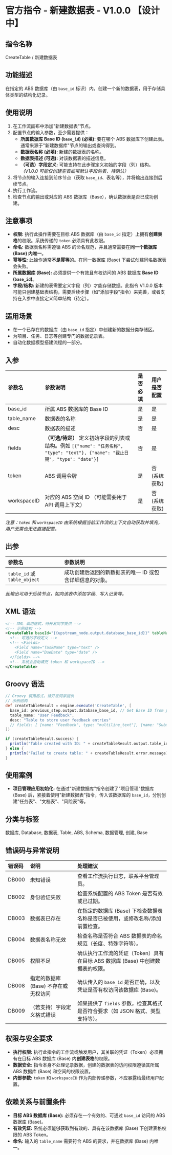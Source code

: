 # 官方指令 - 新建数据表 - V1.0.0 【设计中】

## 指令名称

CreateTable / 新建数据表

## 功能描述

在指定的 ABS 数据库（由 `base_id` 标识）内，创建一个新的数据表，用于存储具体类型的结构化记录。

## 使用说明

1.  在工作流画布中添加"新建数据表"节点。
2.  配置节点的输入参数，至少需要提供：
    *   **所属数据库 Base ID (`base_id`) (必填):** 要在哪个 ABS 数据库下创建此表。通常来源于"新建数据库"节点的输出或查询得到。
    *   **数据表名称 (必填):** 新建的数据表的名称。
    *   **数据表描述 (可选):** 对该数据表的描述信息。
    *   **（可选）字段定义:** 可能支持在此步骤定义初始的字段（列）结构。*（V1.0.0 可能仅创建空表或带默认字段的表，待确认）*
3.  将节点的输入连接到前序节点（获取 `base_id`、表名等），并将输出连接到后续节点。
4.  执行工作流。
5.  检查节点的输出或对应的 ABS 数据库（Base），确认数据表是否已成功创建。

## 注意事项

*   **权限:** 执行此操作需要在目标 ABS 数据库（由 `base_id` 指定）上拥有**创建表格**的权限。系统传递的 `token` 必须具有此权限。
*   **命名:** 数据表名称需遵循 ABS 的命名规范，并且通常需要在**同一个数据库 (Base) 内唯一**。
*   **幂等性:** 此操作通常**不是幂等**的。在同一数据库 (Base) 下尝试创建同名数据表会失败。
*   **所属数据库 (Base):** 必须提供一个有效且有权访问的 ABS 数据库 **Base ID (`base_id`)**。
*   **字段/结构:** 新建的表需要定义字段（列）才能存储数据。此指令 V1.0.0 版本可能只创建基础表结构，需要后续步骤（如"添加字段"指令）来完善，或者支持在入参中直接定义简单结构（待定）。

## 适用场景

*   在一个已存在的数据库（由 `base_id` 指定）中创建新的数据分类存储区。
*   为项目、任务、日志等创建专门的数据记录表。
*   自动化数据模型搭建流程的一部分。

## 入参

| 参数名        | 参数说明                                                                   | 是否必填 | 用户是否配置 |
| :------------ | :------------------------------------------------------------------------- | :------- | :----------- |
| base_id       | 所属 ABS 数据库的 Base ID                                                    | 是       | 是           |
| table_name    | 数据表的名称                                                               | 是       | 是           |
| desc          | 数据表的描述                                                               | 否       | 是           |
| fields        | **（可选/待定）** 定义初始字段的列表或结构。例如 `[{"name": "任务名称", "type": "text"}, {"name": "截止日期", "type": "date"}]` | 否       | 是           |
| token         | ABS 调用令牌                                                               | 是       | 否 (系统获取)|
| workspaceID   | 对应的 ABS 空间 ID （可能需要用于 API 调用上下文）                         | 是       | 否 (系统获取)|

*注意：`token` 和 `workspaceID` 由系统根据当前工作流的上下文自动获取并填充，用户无需也无法直接配置。*

## 出参

| 参数名                  | 参数说明                                                             |
| :---------------------- | :------------------------------------------------------------------- |
| `table_id` 或 `table_object` | 成功创建后返回的新数据表的唯一 ID 或包含详细信息的对象。             |

*此输出可用于后续节点，如向该表中添加字段、写入记录等。*

## XML 语法

```xml
<!-- XML 调用格式，待开发同学提供 -->
<!-- 示例结构 -->
<CreateTable baseId="{{upstream_node.output.database_base_id}}" tableName="Tasks" description="Project Task List">
  <!-- 可选的字段定义 -->
  <!-- <Fields>
    <Field name="TaskName" type="text" />
    <Field name="DueDate" type="date" />
  </Fields> -->
  <!-- 系统会自动填充 token 和 workspaceID -->
</CreateTable>
```

## Groovy 语法

```groovy
// Groovy 调用格式，待开发同学提供
// 示例结构
def createTableResult = engine.execute('CreateTable', [
  base_id: previous_step.output.database_base_id, // Get Base ID from previous step
  table_name: "User Feedback",
  desc: "Table to store user feedback entries"
  // fields: [ [name: "Feedback", type: "multiline_text"], [name: "Submitter", type: "user"] ] // Optional fields
])

if (createTableResult.success) {
  println("Table created with ID: " + createTableResult.output.table_id)
} else {
  println("Failed to create table: " + createTableResult.error.message)
}
```

## 使用案例

*   **项目管理应用初始化:** 在通过"新建数据库"指令创建了"项目管理"数据库 (Base) 后，紧接着使用"新建数据表"指令，传入该数据库的 `base_id`，分别创建"任务表"、"文档表"、"风险表"等。

## 分类与标签

数据库, Database, 数据表, Table, ABS, Schema, 数据管理, 创建, Base

## 错误码与异常说明

| 错误码 | 说明                         | 处理建议                                                                     |
| :----- | :--------------------------- | :--------------------------------------------------------------------------- |
| DB000  | 未知错误                     | 查看工作流执行日志，联系平台管理员。                                               |
| DB002  | 身份验证失败                 | 检查系统配置的 ABS Token 是否有效或已过期。                                       |
| DB003  | 数据表已存在                 | 在指定的数据库 (Base) 下检查数据表名称是否已被使用，或修改名称/添加前置检查。       |
| DB004  | 数据表名称无效               | 检查名称是否符合 ABS 数据表的命名规范（长度、特殊字符等）。                         |
| DB005  | 权限不足                     | 确认执行工作流的凭证（Token）具有在目标 ABS 数据库 (Base) 中创建数据表的权限。 |
| DB008  | 指定的数据库 (Base) 不存在或无权访问 | 确认传入的 `base_id` 是否正确，以及凭证是否有权访问该数据库 (Base)。          |
| DB009  | （若支持）字段定义格式错误    | 如果提供了 `fields` 参数，检查其格式是否符合要求（如 JSON 格式、类型支持等）。   |

## 权限与安全要求

*   **执行权限:** 执行此指令的工作流或触发用户，其关联的凭证（Token）必须拥有在目标 ABS 数据库 (Base) 内**创建表格**的权限。
*   **数据安全:** 指令本身不处理记录数据，创建的数据表的访问权限遵循其所属 ABS 数据库 (Base) 和空间的权限设置。
*   **内部参数:** `token` 和 `workspaceID` 作为内部传递参数，不应暴露给最终用户配置。

## 依赖关系与前置条件

*   **目标 ABS 数据库 (Base):** 必须存在一个有效的、可通过 `base_id` 访问的 ABS 数据库 (Base)。
*   **有效凭证:** 系统必须能够获取到有效的、具有在该数据库 (Base) 下创建表格权限的 ABS Token。
*   **命名:** 输入的 `table_name` 需要符合 ABS 的要求，并在数据库 (Base) 内唯一。
